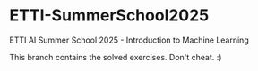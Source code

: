 # ETTI-SummerSchool2025
ETTI AI Summer School 2025 - Introduction to Machine Learning

This branch contains the solved exercises. Don't cheat. :) 
